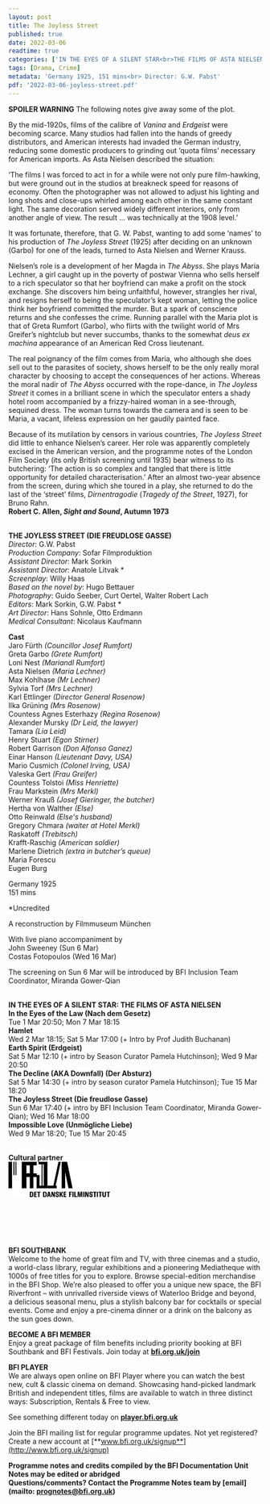 ```yaml
---
layout: post
title: The Joyless Street
published: true
date: 2022-03-06
readtime: true
categories: ['IN THE EYES OF A SILENT STAR<br>THE FILMS OF ASTA NIELSEN']
tags: [Drama, Crime]
metadata: 'Germany 1925, 151 mins<br> Director: G.W. Pabst'
pdf: '2022-03-06-joyless-street.pdf'
---
```


**SPOILER WARNING** The following notes give away some of the plot.

By the mid-1920s, films of the calibre of _Vanina_ and _Erdgeist_ were becoming scarce. Many studios had fallen into the hands of greedy distributors, and American interests had invaded the German industry, reducing some domestic producers to grinding out ‘quota films’ necessary for American imports. As Asta Nielsen described the situation:

‘The films I was forced to act in for a while were not only pure film-hawking, but were ground out in the studios at breakneck speed for reasons of economy. Often the photographer was not allowed to adjust his lighting and long shots and close-ups whirled among each other in the same constant light. The same decoration served widely different interiors, only from another angle of view. The result ... was technically at the 1908 level.’

It was fortunate, therefore, that G. W. Pabst, wanting to add some ‘names’ to his production of _The Joyless Street_ (1925) after deciding on an unknown (Garbo) for one of the leads, turned to Asta Nielsen and Werner Krauss.

Nielsen’s role is a development of her Magda in _The Abyss_. She plays Maria Lechner, a girl caught up in the poverty of postwar Vienna who sells herself to a rich speculator so that her boyfriend can make a profit on the stock exchange. She discovers him being unfaithful, however, strangles her rival, and resigns herself to being the speculator’s kept woman, letting the police think her boyfriend committed the murder. But a spark of conscience returns and she confesses the crime. Running parallel with the Maria plot is that of Greta Rumfort (Garbo), who flirts with the twilight world of Mrs Greifer’s nightclub but never succumbs, thanks to the somewhat _deus ex machina_ appearance of an American Red Cross lieutenant.

The real poignancy of the film comes from Maria, who although she does sell out to the parasites of society, shows herself to be the only really moral character by choosing to accept the consequences of her actions. Whereas the moral nadir of _The Abyss_ occurred with the rope-dance, in _The Joyless Street_ it comes in a brilliant scene in which the speculator enters a shady hotel room accompanied by a frizzy-haired woman in a see-through, sequined dress. The woman turns towards the camera and is seen to be Maria, a vacant, lifeless expression on her gaudily painted face.

Because of its mutilation by censors in various countries, _The Joyless Street_ did little to enhance Nielsen’s career. Her role was apparently completely excised in the American version, and the programme notes of the London Film Society (its only British screening until 1935) bear witness to its butchering: ‘The action is so complex and tangled that there is little opportunity for detailed characterisation.’ After an almost two-year absence from the screen, during which she toured in a play, she returned to do the last of the ‘street’ films, _Dirnentragodie_ (_Tragedy of the Street_, 1927), for Bruno Rahn.  
**Robert C. Allen, _Sight and Sound_, Autumn 1973**
<br><br>

**THE JOYLESS STREET  (DIE FREUDLOSE GASSE)**  
_Director_: G.W. Pabst  
_Production Company_:  Sofar Filmproduktion  
_Assistant Director_: Mark Sorkin  
_Assistant Director_: Anatole Litvak *  
_Screenplay_: Willy Haas  
_Based on the novel by_: Hugo Bettauer  
_Photography_: Guido Seeber, Curt Oertel,  Walter Robert Lach  
_Editors_: Mark Sorkin, G.W. Pabst *  
_Art Director_: Hans Sohnle, Otto Erdmann  
_Medical Consultant_: Nicolaus Kaufmann

**Cast**  
Jaro Fürth _(Councillor Josef Rumfort)_  
Greta Garbo _(Grete Rumfort)_  
Loni Nest _(Mariandl Rumfort)_  
Asta Nielsen _(Maria Lechner)_  
Max Kohlhase _(Mr Lechner)_  
Sylvia Torf _(Mrs Lechner)_  
Karl Ettlinger _(Director General Rosenow)_  
Ilka Grüning _(Mrs Rosenow)_  
Countess Agnes Esterhazy _(Regina Rosenow)_  
Alexander Mursky _(Dr Leid, the lawyer)_  
Tamara _(Lia Leid)_  
Henry Stuart _(Egon Stirner)_  
Robert Garrison _(Don Alfonso Ganez)_  
Einar Hanson _(Lieutenant Davy, USA)_  
Mario Cusmich _(Colonel Irving, USA)_  
Valeska Gert _(Frau Greifer)_  
Countess Tolstoi _(Miss Henriette)_  
Frau Markstein _(Mrs Merkl)_  
Werner Krauß _(Josef Gieringer, the butcher)_  
Hertha von Walther _(Else)_  
Otto Reinwald _(Else's husband)_  
Gregory Chmara _(waiter at Hotel Merkl)_  
Raskatoff _(Trebitsch)_  
Krafft-Raschig _(American soldier)_  
Marlene Dietrich _(extra in butcher’s queue)_  
Maria Forescu  
Eugen Burg

Germany 1925  
151 mins

*Uncredited

A reconstruction by  Filmmuseum München

With live piano accompaniment by  
John Sweeney (Sun 6 Mar)  
Costas Fotopoulos (Wed 16 Mar)

The screening on Sun 6 Mar will be introduced by BFI Inclusion Team Coordinator, Miranda Gower-Qian
<br><br>

**IN THE EYES OF A SILENT STAR: THE FILMS OF ASTA NIELSEN**<br>
**In the Eyes of the Law (Nach dem Gesetz)**<br>
Tue 1 Mar 20:50; Mon 7 Mar 18:15<br>
**Hamlet**<br>
Wed 2 Mar 18:15; Sat 5 Mar 17:00 (+ Intro by Prof Judith Buchanan)<br>
**Earth Spirit (Erdgeist)**<br>
Sat 5 Mar 12:10 (+ intro by Season Curator Pamela Hutchinson); Wed 9 Mar 20:50 <br>
**The Decline (AKA Downfall) (Der Absturz)**<br>
Sat 5 Mar 14:30 (+ intro by season curator Pamela Hutchinson); Tue 15 Mar 18:20<br>
**The Joyless Street (Die freudlose Gasse)**<br>
Sun 6 Mar 17:40 (+ intro by BFI Inclusion Team Coordinator, Miranda Gower-Qian); Wed 16 Mar 18:00<br>
**Impossible Love (Unmögliche Liebe)**<br>
Wed 9 Mar 18:20; Tue 15 Mar 20:45<br> 
<br>

**Cultural partner**<br>
<img style="float: left;" src="/img/danish film institute.png" width="40%" height="40%">
<br><br><br><br><br><br><br><br><br>

**BFI SOUTHBANK**  
Welcome to the home of great film and TV, with three cinemas and a studio, a world-class library, regular exhibitions and a pioneering Mediatheque with 1000s of free titles for you to explore. Browse special-edition merchandise in the BFI Shop. We’re also pleased to offer you a unique new space, the BFI Riverfront – with unrivalled riverside views of Waterloo Bridge and beyond, a delicious seasonal menu, plus a stylish balcony bar for cocktails or special events. Come and enjoy a pre-cinema dinner or a drink on the balcony as the sun goes down.  

**BECOME A BFI MEMBER**  
Enjoy a great package of film benefits including priority booking at BFI Southbank and BFI Festivals. Join today at [**bfi.org.uk/join**](http://www.bfi.org.uk/join)  

**BFI PLAYER**  
 We are always open online on BFI Player where you can watch the best new, cult &amp; classic cinema on demand. Showcasing hand-picked landmark British and independent titles, films are available to watch in three distinct ways: Subscription, Rentals &amp; Free to view.  

See something different today on [**player.bfi.org.uk**](https://player.bfi.org.uk)  

Join the BFI mailing list for regular programme updates. Not yet registered? Create a new account at [**www.bfi.org.uk/signup**](http://www.bfi.org.uk/signup)

**Programme notes and credits compiled by the BFI Documentation Unit  
Notes may be edited or abridged  
Questions/comments? Contact the Programme Notes team by [email](mailto: prognotes@bfi.org.uk)**

<!--stackedit_data:
eyJoaXN0b3J5IjpbLTY3MDYyNTg0MV19
-->
